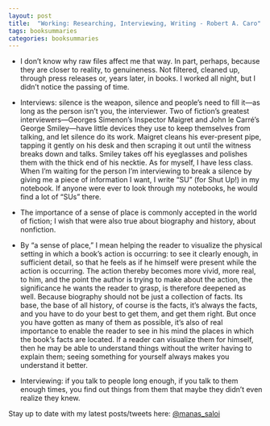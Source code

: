```yaml
---
layout: post
title:  "Working: Researching, Interviewing, Writing - Robert A. Caro"
tags: booksummaries
categories: booksummaries
---
```


- I don’t know why raw files affect me that way. In part, perhaps, because they are closer to reality, to genuineness. Not filtered, cleaned up, through press releases or, years later, in books. I worked all night, but I didn’t notice the passing of time.

- Interviews: silence is the weapon, silence and people’s need to fill it—as long as the person isn’t you, the interviewer. Two of fiction’s greatest interviewers—Georges Simenon’s Inspector Maigret and John le Carré’s George Smiley—have little devices they use to keep themselves from talking, and let silence do its work. Maigret cleans his ever-present pipe, tapping it gently on his desk and then scraping it out until the witness breaks down and talks. Smiley takes off his eyeglasses and polishes them with the thick end of his necktie. As for myself, I have less class. When I’m waiting for the person I’m interviewing to break a silence by giving me a piece of information I want, I write “SU” (for Shut Up!) in my notebook. If anyone were ever to look through my notebooks, he would find a lot of “SUs” there.
 
- The importance of a sense of place is commonly accepted in the world of fiction; I wish that were also true about biography and history, about nonfiction.
  
- By “a sense of place,” I mean helping the reader to visualize the physical setting in which a book’s action is occurring: to see it clearly enough, in sufficient detail, so that he feels as if he himself were present while the action is occurring. The action thereby becomes more vivid, more real, to him, and the point the author is trying to make about the action, the significance he wants the reader to grasp, is therefore deepened as well. Because biography should not be just a collection of facts. Its base, the base of all history, of course is the facts, it’s always the facts, and you have to do your best to get them, and get them right. But once you have gotten as many of them as possible, it’s also of real importance to enable the reader to see in his mind the places in which the book’s facts are located. If a reader can visualize them for himself, then he may be able to understand things without the writer having to explain them; seeing something for yourself always makes you understand it better.

- Interviewing: if you talk to people long enough, if you talk to them enough times, you find out things from them that maybe they didn’t even realize they knew.

Stay up to date with my latest posts/tweets here: [@manas_saloi](http://twitter.com/manas_saloi)
